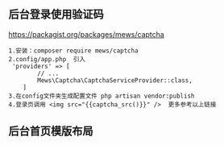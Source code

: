 ## 后台登录使用验证码
https://packagist.org/packages/mews/captcha

    1.安装：composer require mews/captcha
    2.config/app.php  引入
     'providers' => [
            // ...
            Mews\Captcha\CaptchaServiceProvider::class,
        ]
    3.在config文件夹生成配置文件 php artisan vendor:publish
    4.登录页调用 <img src="{{captcha_src()}}" />  更多参考以上链接
  
## 后台首页模版布局
    
   
    
